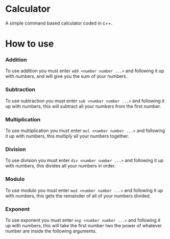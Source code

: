 # Calculator
A simple command based calculator coded in c++.

# How to use
### Addition
To use addition you must enter `add <number number ...>` and following it up with numbers, and will give you the sum of your numbers.

### Subtraction
To use subtraction you must enter `sub <number number ...>` and following it up with numbers, this will subtract all your numbers from the first number.

### Multiplication
To use multiplication you must enter `mul <number number ...>` and following it up with numbers, this multiply all your numbers together.

### Division
To use division you must enter `div <number number ...>` and following it up with numbers, this divides all your numbers in order.

### Modulo
To use modulo you must enter `mod <number number ...>` and following it up with numbers, this gets the remainder of all of your numbers divided.

### Exponent
To use exponent you must enter `exp <number number ...>` and following it up with numbers, this will take the first number two the power of whatever number are inside the following arguments.
